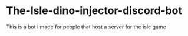 # The-Isle-dino-injector-discord-bot
This is a bot i made for people that host a server for the isle game 
